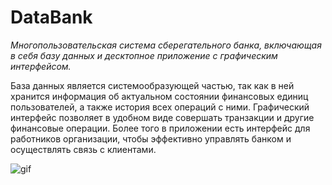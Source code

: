 # DataBank
*Многопользовательская система сберегательного банка, включающая в себя базу данных и десктопное приложение с графическим интерфейсом.*

База данных является системообразующей частью, так как в ней хранится информация об актуальном состоянии финансовых единиц пользователей, а также история всех операций с ними. Графический интерфейс позволяет в удобном виде совершать транзакции и другие финансовые операции. Более того в приложении есть интерфейс для работников организации, чтобы эффективно управлять банком и осуществлять связь с клиентами. 

![gif](https://user-images.githubusercontent.com/55200686/101781020-58c4c600-3b08-11eb-8b5f-b35d0a38c7a1.gif)
